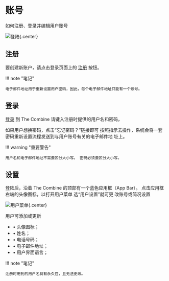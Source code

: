 # 账号

如何注册、登录并编辑用户账号

![登陆](../images/login.zh.png){.center}

## 注册

要创建新账户，请点击登录页面上的 [注册](../../sign-up) 按钮。

!!! note "笔记"

    电子邮件地址用于重新设置用户密码，因此，每个电子邮件地址只能有一个账号。

## 登录

[登录](../../login) 到 The Combine 请键入注册时提供的用户名和密码，

如果用户想换密码，点击“忘记密码？”链接即可 按照指示去操作，系统会将一套密码重新设置流程发送到与用户账号有关的电子邮件地
址上。

!!! warning "重要警告"

    用户名和电子邮件地址不需要区分大小写。 密码必须要区分大小写。

## 设置

登陆后，沿着 The Combine 的顶部有一个蓝色应用框（App Bar）。 点击应用框右端的头像图标，以打开用户菜单 选“用户设置”就可更
改账号或简况设置

![用户菜单](../images/userMenu.zh.png){.center}

用户可添加或更新

- • 头像图标；
- • 姓名；
- • 电话号码；
- • 电子邮件地址；
- • 用户界面语言；

!!! note "笔记"

    注册时用到的用户名具有永久性，且无法更改。
